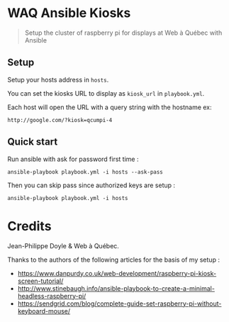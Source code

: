 # WAQ Ansible Kiosks 

> Setup the cluster of raspberry pi for displays at Web à Québec with Ansible

## Setup

Setup your hosts address in `hosts`.

You can set the kiosks URL to display as `kiosk_url` in `playbook.yml`.

Each host will open the URL with a query string with the hostname ex: 

    http://google.com/?kiosk=qcumpi-4

## Quick start

Run ansible with ask for password first time :

    ansible-playbook playbook.yml -i hosts --ask-pass

Then you can skip pass since authorized keys are setup :

    ansible-playbook playbook.yml -i hosts

# Credits

Jean-Philippe Doyle & Web à Québec.

Thanks to the authors of the following articles for the basis of my setup :

- https://www.danpurdy.co.uk/web-development/raspberry-pi-kiosk-screen-tutorial/
- http://www.stinebaugh.info/ansible-playbook-to-create-a-minimal-headless-raspberry-pi/
- https://sendgrid.com/blog/complete-guide-set-raspberry-pi-without-keyboard-mouse/
